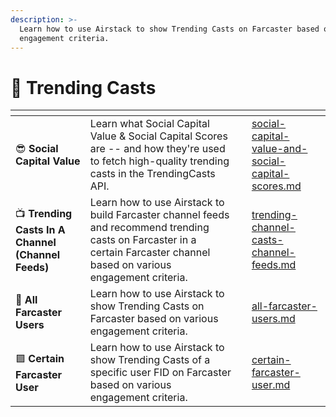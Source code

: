 ```yaml
---
description: >-
  Learn how to use Airstack to show Trending Casts on Farcaster based on various
  engagement criteria.
---
```


# 💬 Trending Casts

<table data-view="cards"><thead><tr><th></th><th></th><th></th><th data-hidden data-card-target data-type="content-ref"></th></tr></thead><tbody><tr><td><span data-gb-custom-inline data-tag="emoji" data-code="1f60e">😎</span> <strong>Social Capital Value</strong></td><td>Learn what Social Capital Value &#x26; Social Capital Scores are -- and how they're used to fetch high-quality trending casts in the TrendingCasts API.</td><td></td><td><a href="social-capital-value-and-social-capital-scores.md">social-capital-value-and-social-capital-scores.md</a></td></tr><tr><td><span data-gb-custom-inline data-tag="emoji" data-code="1f4fa">📺</span> <strong>Trending Casts In A Channel (Channel Feeds)</strong></td><td>Learn how to use Airstack to build Farcaster channel feeds and recommend trending casts on Farcaster in a certain Farcaster channel based on various engagement criteria.</td><td></td><td><a href="trending-channel-casts-channel-feeds.md">trending-channel-casts-channel-feeds.md</a></td></tr><tr><td><span data-gb-custom-inline data-tag="emoji" data-code="1f49c">💜</span> <strong>All Farcaster Users</strong></td><td>Learn how to use Airstack to show Trending Casts on Farcaster based on various engagement criteria.</td><td></td><td><a href="all-farcaster-users.md">all-farcaster-users.md</a></td></tr><tr><td><span data-gb-custom-inline data-tag="emoji" data-code="1f7ea">🟪</span> <strong>Certain Farcaster User</strong></td><td>Learn how to use Airstack to show Trending Casts of a specific user FID on Farcaster based on various engagement criteria.</td><td></td><td><a href="certain-farcaster-user.md">certain-farcaster-user.md</a></td></tr></tbody></table>
